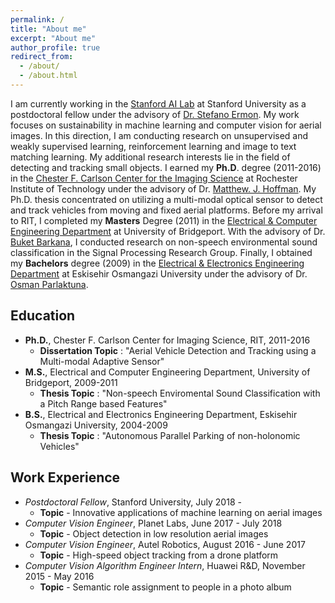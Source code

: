 ```yaml
---
permalink: /
title: "About me"
excerpt: "About me"
author_profile: true
redirect_from:
  - /about/
  - /about.html
---
```

I am currently working in the [Stanford AI Lab](http://ai.stanford.edu) at Stanford University as a postdoctoral fellow under the advisory of [Dr. Stefano Ermon](https://cs.stanford.edu/~ermon/). My work focuses on sustainability in machine learning and computer vision for aerial images. In this direction, I am conducting research on unsupervised and weakly supervised learning, reinforcement learning and image to text matching learning. My additional research interests lie in the field of detecting and tracking small objects. I earned my **Ph.D**. degree (2011-2016) in the [Chester F. Carlson Center for the Imaging Science](https://www.cis.rit.edu) at Rochester Institute of Technology under the advisory of Dr. [Matthew. J. Hoffman](https://people.rit.edu/mjhsma/index.html). My Ph.D. thesis concentrated on utilizing a multi-modal optical sensor to detect and track vehicles from moving and fixed aerial platforms. Before my arrival to RIT, I completed my **Masters** Degree (2011) in the [Electrical & Computer Engineering Department](https://www.bridgeport.edu/academics/schools-colleges/school-engineering/departments/electrical-engineering-department/) at University of Bridgeport. With the advisory of Dr. [Buket Barkana](https://sites.google.com/site/drbuketbarkanaslab/), I conducted research on non-speech environmental sound classification in the Signal Processing Research Group. Finally, I obtained my **Bachelors** degree (2009) in the [Electrical & Electronics Engineering Department](https://eee.ogu.edu.tr) at Eskisehir Osmangazi University under the advisory of Dr. [Osman Parlaktuna](https://scholar.google.com/citations?user=VpxK5TkAAAAJ&hl=en).

## Education

- **Ph.D.**, Chester F. Carlson Center for Imaging Science, RIT, 2011-2016
    - **Dissertation Topic** : "Aerial Vehicle Detection and Tracking using a Multi-modal Adaptive Sensor"
- **M.S.**, Electrical and Computer Engineering Department, University of Bridgeport, 2009-2011
    - **Thesis Topic** : "Non-speech Enviromental Sound Classification with a Pitch Range based Features"
- **B.S.**, Electrical and Electronics Engineering Department, Eskisehir Osmangazi University, 2004-2009
    - **Thesis Topic** : "Autonomous Parallel Parking of non-holonomic Vehicles"

## Work Experience
- *Postdoctoral Fellow*, Stanford University, July 2018 -
    * **Topic** - Innovative applications of machine learning on aerial images
- *Computer Vision Engineer*, Planet Labs, June 2017 - July 2018
    * **Topic** - Object detection in low resolution aerial images
- *Computer Vision Engineer*, Autel Robotics, August 2016 - June 2017
    * **Topic** - High-speed object tracking from a drone platform
- *Computer Vision Algorithm Engineer Intern*, Huawei R&D, November 2015 - May 2016   
    * **Topic** - Semantic role assignment to people in a photo album
